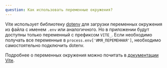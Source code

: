 ```yaml
---
question: Как использовать переменные окружения?
---
```


Vite использует библиотеку [dotenv](https://github.com/motdotla/dotenv) для загрузки переменных окружения из файла с именем `.env` или аналогичного. Но в приложении будут доступны только переменный с префиксом `VITE_`. Если необходимо получать все переменные в `process.env['ИМЯ_ПЕРЕМЕННАЯ']`, необходимо самостоятельно подключить dotenv.

Подробнее о переменных окружения можно почитать в [документации Vite](https://vitejs.dev/guide/env-and-mode.html#env-files).
